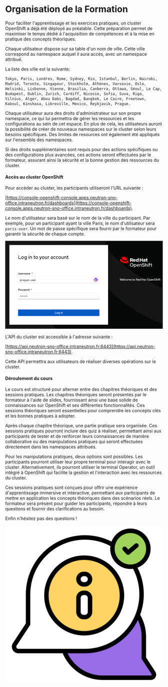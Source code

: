 # Organisation de la Formation

Pour faciliter l'apprentissage et les exercices pratiques, un cluster OpenShift a déjà été déployé au préalable. Cette préparation permet de maximiser le temps dédié à l'acquisition de compétences et à la mise en pratique des concepts théoriques.

 Chaque utilisateur dispose sur sa table d'un nom de ville. Cette ville correspond au namespace auquel il aura accès, avec un namespace attribué.

La liste des ville est la suivante:

```shell
Tokyo, Paris, Londres, Rome, Sydney, Rio, Istanbul, Berlin, Nairobi, Madrid, Toronto, Singapour, Stockholm, Athènes, Varsovie, Oslo, Helsinki, Lisbonne, Vienne, Brasilia, Canberra, Ottawa, Séoul, Le Cap, Budapest, Dublin, Zurich, Cardiff, Nicosie, Sofia, Suva, Riga, Vilnius, Alger, Abou Dabi, Bagdad, Bangkok, Le Caire, Freetown, Kaboul, Kinshasa, Libreville, Mexico, Reykjavik, Prague.
```

Chaque utilisateur aura des droits d'administrateur sur son propre namespace, ce qui lui permettra de gérer les ressources et les configurations au sein de cet espace. En plus de cela, les utilisateurs auront la possibilité de créer de nouveaux namespaces sur le cluster selon leurs besoins spécifiques. Des limites de resources ont également été appliqués sur l'ensemble des namespaces.

Si des droits supplémentaires sont requis pour des actions spécifiques ou des configurations plus avancées, ces actions seront effectuées par le formateur, assurant ainsi la sécurité et la bonne gestion des ressources du cluster.

#### Accès au cluster OpenShift

Pour accéder au cluster, les participants utiliseront l'URL suivante :

[https://console-openshift-console.apps.neutron-sno-office.intraneutron.fr/dashboards](https://console-openshift-console.apps.neutron-sno-office.intraneutron.fr/dashboards).

Le nom d'utilisateur sera basé sur le nom de la ville du participant. Par exemple, pour un participant ayant la ville Paris, le nom d'utilisateur sera `paris-user`. Un mot de passe spécifique sera fourni par le formateur pour garantir la sécurité de chaque compte.

![prague user](./images/prague-user.png)

L'API du cluster est accessible à l'adresse suivante :

[https://api.neutron-sno-office.intraneutron.fr:6443](https://api.neutron-sno-office.intraneutron.fr:6443).

Cette API permettra aux utilisateurs de réaliser diverses opérations sur le cluster.

#### Déroulement du cours

Le cours est structuré pour alterner entre des chapitres théoriques et des sessions pratiques. Les chapitres théoriques seront présentés par le formateur à l'aide de slides, fournissant ainsi une base solide de connaissances sur OpenShift et ses différentes fonctionnalités. Ces sessions théoriques seront essentielles pour comprendre les concepts clés et les bonnes pratiques à adopter.

Après chaque chapitre théorique, une partie pratique sera organisée. Ces sessions pratiques pourront inclure des quiz à réaliser, permettant ainsi aux participants de tester et de renforcer leurs connaissances de manière collaborative ou des manipulations pratiques qui seront effectuées directement dans les namespaces attribués.

Pour les manipulations pratiques, deux options sont possibles. Les participants pourront utiliser leur propre terminal pour interagir avec le cluster. Alternativement, ils pourront utiliser le terminal Operator, un outil intégré à OpenShift qui facilite la gestion et l'interaction avec les ressources du cluster.

Ces sessions pratiques sont conçues pour offrir une expérience d'apprentissage immersive et interactive, permettant aux participants de mettre en application les concepts théoriques dans des scénarios réels. Le formateur sera présent pour guider les participants, répondre à leurs questions et fournir des clarifications au besoin.

Enfin n'hésitez pas des questions !

![container stack](./images/chat.png)
